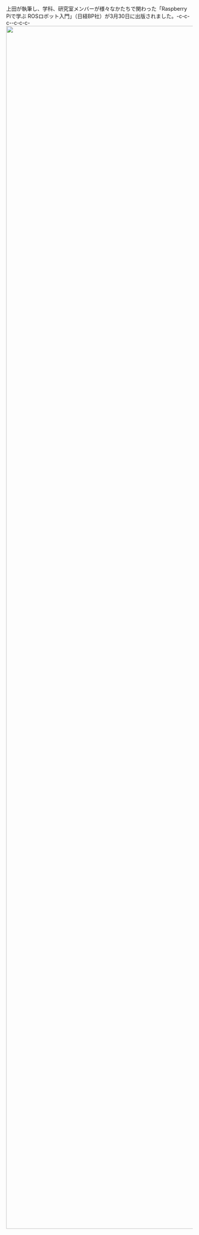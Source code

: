 上田が執筆し、学科、研究室メンバーが様々なかたちで関わった「Raspberry Piで学ぶ ROSロボット入門」（日経BP社）が3月30日に出版されました。-c-c-c--c-c-c-<a href="https://lab.ueda.asia/wp-content/uploads/2017/04/02.jpg"><img src="https://lab.ueda.asia/wp-content/uploads/2017/04/02.jpg" alt="" width="2509" height="3243" class="alignright size-full wp-image-2930" /></a>
